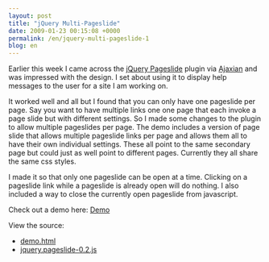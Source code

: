 ```yaml
---
layout: post
title: "jQuery Multi-Pageslide"
date: 2009-01-23 00:15:08 +0000
permalink: /en/jquery-multi-pageslide-1
blog: en
---
```


Earlier this week I came across the [jQuery Pageslide](http://halobrite.com/blog/jquery-pageslide/) plugin via
[Ajaxian](http://www.ajaxian.com/) and was impressed with the design. I set
about using it to display help messages to the user for a site I am working on.

It worked well and all but I found that you can only have one pageslide per
page. Say you want to have multiple links one one page that each invoke a page
slide but with different settings. So I made some changes to the plugin to
allow multiple pageslides per page. The demo includes a version of page slide
that allows multiple pageslide links per page and allows them all to have their
own individual settings. These all point to the same secondary page but could
just as well point to different pages. Currently they all share the same css
styles.

I made it so that only one pageslide can be open at a time. Clicking on a
pageslide link while a pageslide is already open will do nothing. I also
included a way to close the currently open pageslide from javascript.

Check out a demo here: [Demo](http://static.ianlewis.org/prod/demos/files/multi-pageslide/demo.html)

View the source:

* [demo.html](http://static.ianlewis.org/prod/demos/files/view-source/view-source.html#multi-pageslide/demo.html)
* [jquery.pageslide-0.2.js](http://static.ianlewis.org/prod/demos/files/view-source/view-source.html#multi-pageslide/jquery.pageslide-0.2.js)